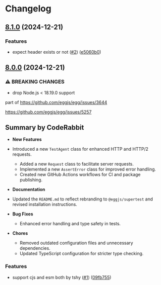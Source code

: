 # Changelog

## [8.1.0](https://github.com/eggjs/supertest/compare/v8.0.0...v8.1.0) (2024-12-21)


### Features

* expect header exists or not ([#2](https://github.com/eggjs/supertest/issues/2)) ([e5060b0](https://github.com/eggjs/supertest/commit/e5060b05c7d35830f9baa2e59324bf5ce446db27))

## [8.0.0](https://github.com/eggjs/supertest/compare/v7.0.0...v8.0.0) (2024-12-21)


### ⚠ BREAKING CHANGES

* drop Node.js < 18.19.0 support

part of https://github.com/eggjs/egg/issues/3644

https://github.com/eggjs/egg/issues/5257

<!-- This is an auto-generated comment: release notes by coderabbit.ai
-->

## Summary by CodeRabbit

- **New Features**
- Introduced a new `TestAgent` class for enhanced HTTP and HTTP/2
requests.
	- Added a new `Request` class to facilitate server requests.
	- Implemented a new `AssertError` class for improved error handling.
	- Created new GitHub Actions workflows for CI and package publishing.

- **Documentation**
- Updated the `README.md` to reflect rebranding to `@eggjs/supertest`
and revised installation instructions.

- **Bug Fixes**
	- Enhanced error handling and type safety in tests.

- **Chores**
	- Removed outdated configuration files and unnecessary dependencies.
	- Updated TypeScript configuration for stricter type checking.

<!-- end of auto-generated comment: release notes by coderabbit.ai -->

### Features

* support cjs and esm both by tshy ([#1](https://github.com/eggjs/supertest/issues/1)) ([09fb755](https://github.com/eggjs/supertest/commit/09fb7555aecebc2047cd68efafe0f54dc17b6108))

